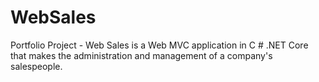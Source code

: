 # WebSales
Portfolio Project - Web Sales is a Web MVC application in C # .NET Core that makes the administration and management of a company's salespeople.
